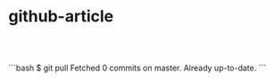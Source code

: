 # github-article

<br>
<br>

´´´bash
$ git pull
Fetched 0 commits on master.
Already up-to-date.
´´´
